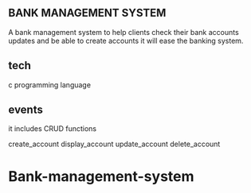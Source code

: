 ## BANK MANAGEMENT SYSTEM

A bank management system to help clients check their bank accounts updates and be able to create accounts it will ease the banking system.

## tech

c programming language

## events

it includes CRUD functions

create_account
display_account
update_account
delete_account

# Bank-management-system
